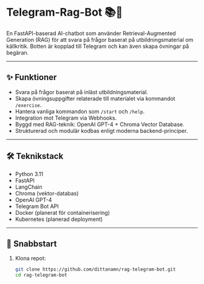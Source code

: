# Telegram-Rag-Bot 📚🤖

En FastAPI-baserad AI-chatbot som använder Retrieval-Augmented Generation (RAG) för att svara på frågor baserat på utbildningsmaterial om källkritik. Botten är kopplad till Telegram och kan även skapa övningar på begäran.

---

## ✨ Funktioner
- Svara på frågor baserat på inläst utbildningsmaterial.
- Skapa övningsuppgifter relaterade till materialet via kommandot `/exercise`.
- Hantera vanliga kommandon som `/start` och `/help`.
- Integration mot Telegram via Webhooks.
- Byggd med RAG-teknik: OpenAI GPT-4 + Chroma Vector Database.
- Strukturerad och modulär kodbas enligt moderna backend-principer.

---

## 🛠 Teknikstack
- Python 3.11
- FastAPI
- LangChain
- Chroma (vektor-databas)
- OpenAI GPT-4
- Telegram Bot API
- Docker (planerat för containerisering)
- Kubernetes (planerad deployment)

---

## 🚀 Snabbstart

1. Klona repot:
   ```bash
   git clone https://github.com/dittanamn/rag-telegram-bot.git
   cd rag-telegram-bot

